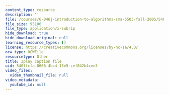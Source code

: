 ```yaml
---
content_type: resource
description: ''
file: /courses/6-046j-introduction-to-algorithms-sma-5503-fall-2005/540ffcfa86664bc415e5cef042b4cee3_JPyuH4qXLZ0.srt
file_size: 95106
file_type: application/x-subrip
hide_download: true
hide_download_original: null
learning_resource_types: []
license: https://creativecommons.org/licenses/by-nc-sa/4.0/
ocw_type: OCWFile
resourcetype: Other
title: 3play caption file
uid: 540ffcfa-8666-4bc4-15e5-cef042b4cee3
video_files:
  video_thumbnail_file: null
video_metadata:
  youtube_id: null
---
```

